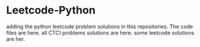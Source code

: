 # Leetcode-Python
adding the python leetcode problem solutions in this repositories. 
The code files are here.
all CTCI problems solutions are here.
some leetcode solutions are her.








































































































































































































































































































































































































































































































































































































































































